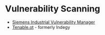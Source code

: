 # Vulnerability Scanning 

* [Siemens Industrial Vulnerability Manager](https://support.industry.siemens.com/cs/sc/4990/industrial-vulnerability-manager?lc=en-WW)
* [Tenable.ot](https://www.tenable.com/) - formerly Indegy